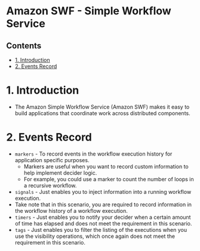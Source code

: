 # Amazon SWF - Simple Workflow Service <!-- omit in toc -->

## Contents <!-- omit in toc -->

- [1. Introduction](#1-introduction)
- [2. Events Record](#2-events-record)

# 1. Introduction

- The Amazon Simple Workflow Service (Amazon SWF) makes it easy to build applications that coordinate work across distributed components.

# 2. Events Record

- `markers` - To record events in the workflow execution history for application specific purposes.
  - Markers are useful when you want to record custom information to help implement decider logic.
  - For example, you could use a marker to count the number of loops in a recursive workflow.
- `signals` - Just enables you to inject information into a running workflow execution.
- Take note that in this scenario, you are required to record information in the workflow history of a workflow execution.
- `timers` - Just enables you to notify your decider when a certain amount of time has elapsed and does not meet the requirement in this scenario.
- `tags` - Just enables you to filter the listing of the executions when you use the visibility operations, which once again does not meet the requirement in this scenario.